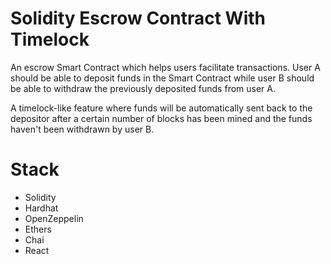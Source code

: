 # Solidity Escrow Contract With Timelock 

An escrow Smart Contract which helps users facilitate transactions. 
User A should be able to deposit funds in the Smart Contract while user B should be able to withdraw the previously deposited funds from user A.

A timelock-like feature where funds will be automatically sent back to the depositor after a certain number of blocks has been mined and the funds haven't been withdrawn by user B.

# Stack
- Solidity
- Hardhat
- OpenZeppelin
- Ethers
- Chai
- React
